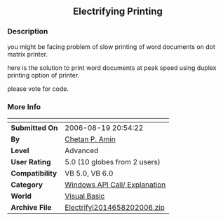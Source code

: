 ﻿<div align="center">

## Electrifying Printing


</div>

### Description

you might be facing problem of slow printing of word documents on dot matrix printer.

here is the solution to print word documents at peak speed using duplex printing option of printer.

please vote for code.
 
### More Info
 


<span>             |<span>
---                |---
**Submitted On**   |2006-08-19 20:54:22
**By**             |[Chetan P\. Amin](https://github.com/Planet-Source-Code/PSCIndex/blob/master/ByAuthor/chetan-p-amin.md)
**Level**          |Advanced
**User Rating**    |5.0 (10 globes from 2 users)
**Compatibility**  |VB 5\.0, VB 6\.0
**Category**       |[Windows API Call/ Explanation](https://github.com/Planet-Source-Code/PSCIndex/blob/master/ByCategory/windows-api-call-explanation__1-39.md)
**World**          |[Visual Basic](https://github.com/Planet-Source-Code/PSCIndex/blob/master/ByWorld/visual-basic.md)
**Archive File**   |[Electrifyi2014658202006\.zip](https://github.com/Planet-Source-Code/chetan-p-amin-electrifying-printing__1-66326/archive/master.zip)








